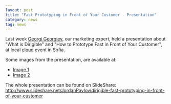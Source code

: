 ```yaml
---
layout: post
title: "Fast Prototyping in Front of Your Customer - Presentation"
category: news
tag: news
---
```


Last week <a href="https://www.linkedin.com/in/georgingeorgiev" target="_blank">Georgi Georgiev</a>, our marketing expert, held a presentation about "What is Dirigible" and "How to Prototype Fast in Front of Your Customer", at local <a href="http://cloud.b2bmedia.bg/" target="_blank">cloud</a> event in Sofia.

Some images from the presentation, are available at:

* <a href="https://www.facebook.com/b2media.bg/photos/ms.c.eJwzNDA0NTYzMjAwNTczM7AwNtUzRIiYm4JEAH2GBwM~-.bps.at.10153620051940835.1073741841.34940160834.1358122232.100000669781781/10153620057660835/?type=3&theater" target="_blank">Image 1</a>
* <a href="https://www.facebook.com/b2media.bg/photos/ms.c.eJwzNDA0NTYzMjAwNTczM7AwNtUzRIiYm4JEAH2GBwM~-.bps.at.10153620051940835.1073741841.34940160834.1358122232.100000669781781/10153620057750835/?type=3&theater" target="_blank">Image 2</a>

The whole presentation can be found on SlideShare: <a href="http://www.slideshare.net/JordanPavlov/dirigible-fast-prototyping-in-front-of-your-customer" target="_blank">http://www.slideshare.net/JordanPavlov/dirigible-fast-prototyping-in-front-of-your-customer</a>